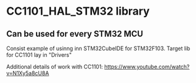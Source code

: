# CC1101_HAL_STM32 library
## Can be used for every STM32 MCU

Consist example of usinng inn STM32CubeIDE for STM32F103.
Target lib for CC1101 lay in "Drivers"

Additional details of work with CC1101:
https://www.youtube.com/watch?v=N1Xy5a8cU8A

